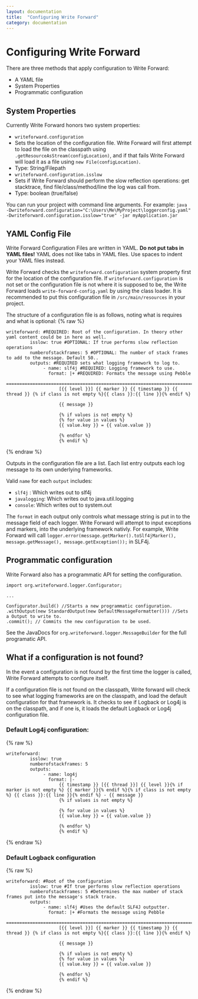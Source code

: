 ```yaml
---
layout: documentation
title:  "Configuring Write Forward"
category: documentation
---
```


# Configuring Write Forward

There are three methods that apply configuration to Write Forward:
 - A YAML file
 - System Properties
 - Programmatic configuration  

## System Properties

Currently Write Forward honors two system properties:

 - `writeforward.configuration`
  - Sets the location of the configuration file. Write Forward will first attempt to load the file on the classpath using `.getResourceAsStream(configLocation)`, and if that fails Write Forward will load it as a file using `new File(configLocation)`.
  - Type: String/Filepath
 - `writeforward.configuration.isslow`
  - Sets if Write Forward should perform the slow reflection operations: get stacktrace, find file/class/method/line the log was call from.
  - Type: boolean (true/false)

You can run your project with command line arguments. For example: `java -Dwriteforward.configuration="C:\Users\Me\MyProject\loggerconfig.yaml" -Dwriteforward.configuration.isslow="true" -jar myApplication.jar`

## YAML Config File

Write Forward Configuration Files are written in YAML.
**Do not put tabs in YAML files!** YAML does not like tabs in YAML files. Use spaces to indent your YAML files instead.

Write Forward checks the `writeforward.configuration` system property first for the location of the configuration file. If `writeforward.configuration` is not set or the configuration file is not where it is supposed to be, the Write Forward loads `write-forward-config.yaml` by using the class loader. It is recommended to put this configuration file in `/src/main/resources` in your project.

The structure of a configuration file is as follows, noting what is requires and what is optional:
{% raw %}

    writeforward: #REQUIRED: Root of the configuration. In theory other yaml content could be in here as well.
             isslow: true #OPTIONAL: If true performs slow reflection operations
             numberofstackframes: 5 #OPTIONAL: The number of stack frames to add to the message. Default 50..
             outputs: #REQUIRED sets what logging framework to log to.
                  - name: slf4j #REQUIRED: Logging framework to use.
                    format: |+ #REQUIRED: Formats the message using Pebble
                        ===================================================================================================================
                        [{{ level }}] {{ marker }} {{ timestamp }} {{ thread }} {% if class is not empty %}{{ class }}:{{ line }}{% endif %}

                        {{ message }}

                        {% if values is not empty %}
                        {% for value in values %}
                        {{ value.key }} = {{ value.value }}

                        {% endfor %}
                        {% endif %}
{% endraw %}

Outputs in the configuration file are a list. Each list entry outputs each log message to its own underlying frameworks.

Valid `name` for each `output` includes:
 - `slf4j` : Which writes out to slf4j
 - `javalogging`: Which writes out to java.util.logging
 - `console`: Which writes out to system.out

The `format` in each output only controls what message string is put in to the message field of each logger. Write Forward will attempt to input exceptions and markers, into the underlying framework nativly. For example, Write Forward will call `logger.error(message.getMarker().toSlf4jMarker(), message.getMessage(), message.getException());` in SLF4j.

## Programmatic configuration

Write Forward also has a programmatic API for setting the configuration.

    import org.writeforward.logger.Configurator;

    ...

    Configurator.build() //Starts a new programmatic configuration.
    .withOutput(new StandardOutput(new DefaultMessageFormatter())) //Sets a Output to write to.
    .commit(); // Commits the new configuration to be used.

See the JavaDocs for `org.writeforward.logger.MessageBuilder` for the full programatic API.

## What if a configuration is not found?

In the event a configuration is not found by the first time the logger is called, Write Forward attempts to configure itself.

If a configuration file is not found on the classpath, Write forward will check to see what logging frameworks are on the classpath, and load the default configuration for that framework is. It checks to see if Logback or Log4j is on the classpath, and if one is, it loads the default Logback or Log4j configuration file.

### Default Log4j configuration:
{% raw %}

    writeforward:
             isslow: true
             numberofstackframes: 5
             outputs:
                  - name: log4j
                    format: |-
                        {{ timestamp }} [{{ thread }}] {{ level }}{% if marker is not empty %} {{ marker }}{% endif %}{% if class is not empty %} {{ class }}:{{ line }}{% endif %} - {{ message }}
                        {% if values is not empty %}

                        {% for value in values %}
                        {{ value.key }} = {{ value.value }}

                        {% endfor %}
                        {% endif %}
{% endraw %}

### Default Logback configuration
{% raw %}

    writeforward: #Root of the configuration
             isslow: true #If true performs slow reflection operations
             numberofstackframes: 5 #Determines the max number of stack frames put into the message's stack trace.
             outputs:
                  - name: slf4j #Uses the default SLF4J outputter.
                    format: |+ #Formats the message using Pebble
                        ===================================================================================================================
                        [{{ level }}] {{ marker }} {{ timestamp }} {{ thread }} {% if class is not empty %}{{ class }}:{{ line }}{% endif %}

                        {{ message }}

                        {% if values is not empty %}
                        {% for value in values %}
                        {{ value.key }} = {{ value.value }}

                        {% endfor %}
                        {% endif %}
 {% endraw %}
